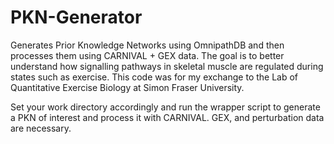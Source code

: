 # PKN-Generator
Generates Prior Knowledge Networks using OmnipathDB and then processes them using CARNIVAL + GEX data. The goal is to better understand how signalling pathways in skeletal muscle are regulated during states such as exercise. This code was for my exchange to the Lab of Quantitative Exercise Biology at Simon Fraser University.

Set your work directory accordingly and run the wrapper script to generate a PKN of interest and process it with CARNIVAL. GEX, and perturbation data are necessary.
